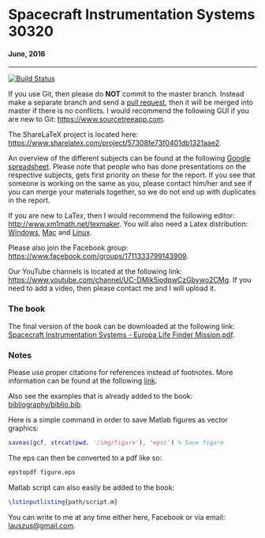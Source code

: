 # Spacecraft Instrumentation Systems 30320
#### June, 2016
_________
[![Build Status](https://travis-ci.org/Lauszus/SpacecraftInstrumentationSystems30320.svg?branch=master)](https://travis-ci.org/Lauszus/SpacecraftInstrumentationSystems30320)

If you use Git, then please do __NOT__ commit to the master branch. Instead make a separate branch and send a [pull request](https://help.github.com/articles/using-pull-requests), then it will be merged into master if there is no conflicts. I would recommend the following GUI if you are new to Git: <https://www.sourcetreeapp.com>.

The ShareLaTeX project is located here: <https://www.sharelatex.com/project/57308fe73f0401db1321aae2>.

An overview of the different subjects can be found at the following [Google spreadsheet](https://docs.google.com/spreadsheets/d/1nXihh6wFuoOudE7xgI5fpLbBgiGJ6B4esyN-JFeMGO0). Please note that people who has done presentations on the respective subjects, gets first priority on these for the report. If you see that someone is working on the same as you, please contact him/her and see if you can merge your materials together, so we do not end up with duplicates in the report.

If you are new to LaTex, then I would recommend the following editor: <http://www.xm1math.net/texmaker>. You will also need a Latex distribution: [Windows](http://miktex.org), [Mac](https://tug.org/mactex) and [Linux](http://www.tug.org/texlive).

Please also join the Facebook group: <https://www.facebook.com/groups/1711333799143909>.

Our YouTube channels is located at the following link: <https://www.youtube.com/channel/UC-DMik5iodpwCzGbywo2CMg>. If you need to add a video, then please contact me and I will upload it.

### The book

The final version of the book can be downloaded at the following link: [Spacecraft Instrumentation Systems - Europa Life Finder Mission.pdf](https://github.com/Lauszus/SpacecraftInstrumentationSystems30320/releases/download/1.0.0/Spacecraft.Instrumentation.Systems.-.Europa.Life.Finder.Mission.pdf).

### Notes

Please use proper citations for references instead of footnotes. More information can be found at the following [link](https://www.sharelatex.com/learn/Bibliography_management_with_natbib).

Also see the examples that is already added to the book: [bibliography/biblio.bib](bibliography/biblio.bib).

Here is a simple command in order to save Matlab figures as vector graphics:

```matlab
saveas(gcf, strcat(pwd, '/img/figure'), 'epsc') % Save figure
```

The eps can then be converted to a pdf like so:

```bash
epstopdf figure.eps
```

Matlab script can also easily be added to the book:

```latex
\lstinputlisting{path/script.m}
```

You can write to me at any time either here, Facebook or via email: <lauszus@gmail.com>.
